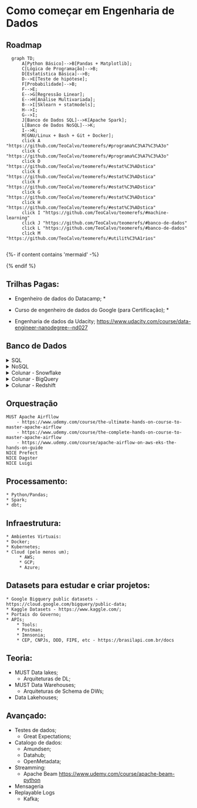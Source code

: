 # Como começar em Engenharia de Dados

## Roadmap
 
 
```mermaid
  graph TD;
      A[Python Básico]-->B[Pandas + Matplotlib];
      C[Lógica de Programação]-->B;
      D[Estatística Básica]-->B;
      D-->E[Teste de hipótese];
      F[Probabilidade]-->B;
      F-->E;
      E-->G[Regressão Linear];
      E-->H[Análise Multivariada];
      B-->I[Sklearn + statmodels];
      H-->I;
      G-->I;
      J[Banco de Dados SQL]-->K[Apache Spark];
      L[Banco de Dados NoSQL]-->K;
      I-->K;
      M[GNU/Linux + Bash + Git + Docker];
      click A "https://github.com/TeoCalvo/teomerefs/#programa%C3%A7%C3%A3o"
      click C "https://github.com/TeoCalvo/teomerefs/#programa%C3%A7%C3%A3o"
      click D "https://github.com/TeoCalvo/teomerefs/#estat%C3%ADstica"
      click E "https://github.com/TeoCalvo/teomerefs/#estat%C3%ADstica"
      click F "https://github.com/TeoCalvo/teomerefs/#estat%C3%ADstica"
      click G "https://github.com/TeoCalvo/teomerefs/#estat%C3%ADstica"
      click H "https://github.com/TeoCalvo/teomerefs/#estat%C3%ADstica"
      click I "https://github.com/TeoCalvo/teomerefs/#machine-learning"
      click J "https://github.com/TeoCalvo/teomerefs/#banco-de-dados"
      click L "https://github.com/TeoCalvo/teomerefs/#banco-de-dados"
      click M "https://github.com/TeoCalvo/teomerefs/#utilit%C3%A1rios"
      
```
{%- if content contains 'mermaid' -%}
<script src="https://cdnjs.cloudflare.com/ajax/libs/mermaid/8.0.0/mermaid.min.js"></script>
<script>
const config = {
    startOnLoad:true,
    theme: 'forest',
    flowchart: {
        useMaxWidth:false,
        htmlLabels:true
        }
};
mermaid.initialize(config);
window.mermaid.init(undefined, document.querySelectorAll('.language-mermaid'));
</script>
{% endif %}

## Trilhas Pagas:
* Engenheiro de dados do Datacamp;
    * 

* Curso de engenheiro de dados do Google (para Certificação);
    * 

* Engenharia de dados da Udacity;  https://www.udacity.com/course/data-engineer-nanodegree--nd027


## Banco de Dados 
<details>
<summary>SQL</summary>
	
- [X] link de tutorial sql
- [X] link de tutorial sql
</details>

<details>
<summary>NoSQL</summary>
	
- [X] link de tutorial 
- [X] link de tutorial 
</details>

<details>
<summary>Colunar - Snowflake</summary>
	
- [X] link de tutorial 
- [X] link de tutorial 
</details>

<details>
<summary>Colunar - BigQuery</summary>
	
- [X] link de tutorial 
- [X] link de tutorial 
</details>

<details>
<summary>Colunar - Redshift</summary>
	
- [X] link de tutorial 
- [X] link de tutorial 
</details>


## Orquestração
	MUST Apache Airfllow
		- https://www.udemy.com/course/the-ultimate-hands-on-course-to-master-apache-airflow
		- https://www.udemy.com/course/the-complete-hands-on-course-to-master-apache-airflow
		- https://www.udemy.com/course/apache-airflow-on-aws-eks-the-hands-on-guide	
	NICE Prefect
	NICE Dagster
	NICE Luigi
		
## Processamento:
	* Python/Pandas;
	* Spark;
	* dbt;

## Infraestrutura:
	* Ambientes Virtuais:
	* Docker;
	* Kubernetes;
	* Cloud (pelo menos um);
	     * AWS;
	     * GCP;
	     * Azure;


## Datasets para estudar e criar projetos:
	* Google Bigquery public datasets - https://cloud.google.com/bigquery/public-data;
	* Kaggle Datasets - https://www.kaggle.com/;
	* Portais do Governo;
	* APIs;
	    * Tools:
		* Postman;
		* Imnsonia;
	    * CEP, CNPJs, DDD, FIPE, etc - https://brasilapi.com.br/docs


## Teoria:
* MUST Data lakes;
	* Arquiteturas de DL;
* MUST Data Warehouses;
	* Arquiteturas de Schema de DWs;
* Data Lakehouses;


## Avançado:

* Testes de dados;
    * Great Expectations;
* Catalogo de dados:
    * Amundsen;
    * Datahub;
    * OpenMetadata;
* Streamming:
    * Apache Beam
	https://www.udemy.com/course/apache-beam-python
* Mensageria
* Replayable Logs
    * Kafka;
